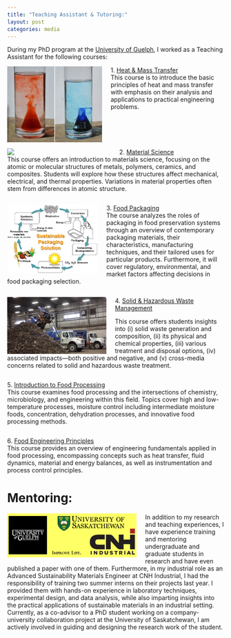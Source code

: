 ```yaml
---
title: "Teaching Assistant & Tutoring:"
layout: post
categories: media
---
```




During my PhD program at the [University of Guelph](https://www.uoguelph.ca/), I worked as a Teaching Assistant for the following courses:

<div>
    <img align="left" width="220" src="/File/Density.png" style="margin-right: 20px;">
    <p>1. <a href="/File/1.HMT.pdf">Heat & Mass Transfer</a><br>
    This course is to introduce the basic principles of heat and mass transfer with emphasis on their analysis and applications to practical engineering problems.</p>
 </div>

<div style="clear:both;"></div>

 <div>   
<img align="left" width="240" src="/File/Picture3.png" style="margin-right: 20px;">
<p>2. <a href="/File/2.MS.pdf">Material Science</a><br>      
This course offers an introduction to materials science, focusing on the atomic or molecular structures of metals, polymers, ceramics, and composites. Students will explore how these structures affect mechanical, electrical, and thermal properties. Variations in material properties often stem from differences in atomic structure.</p>
 </div>

<div style="clear:both;"></div>

 <div>  
 <img align="left" width="210" src="/File/Packaging mat.PNG" style="margin-right: 20px;">
 
<p>3. <a href="https://www.uoguelph.ca/registrar/calendars/undergraduate/2018-2019/courses/food4070.shtml">Food Packaging</a><br>
The course analyzes the roles of packaging in food preservation systems through an overview of contemporary packaging materials, their characteristics, manufacturing techniques, and their tailored uses for particular products. Furthermore, it will cover regulatory, environmental, and market factors affecting decisions in food packaging selection.</p>
</div>

<div style="clear:both;"></div>

<div>
<img align="left" width="230" src="/File/Guelph.png" style="margin-right: 20px;">
    
<p>4. <a href="https://www.uoguelph.ca/engineering/system/files/4340.pdf">Solid & Hazardous Waste Management</a><br>

This course offers students insights into (i) solid waste generation and composition, (ii) its physical and chemical properties, (iii) various treatment and disposal options, (iv) associated impacts—both positive and negative, and (v) cross-media concerns related to solid and hazardous waste treatment.</p> 
</div>

<div style="clear:both;"></div>

<div>
<p> 5. <a href="https://courses.opened.uoguelph.ca/search/publicCourseSearchDetails.do?method=load&courseId=18748">Introduction to Food Processing</a><br>
This course examines food processing and the intersections of chemistry, microbiology, and engineering within this field. Topics cover high and low-temperature processes, moisture control including intermediate moisture foods, concentration, dehydration processes, and innovative food processing methods.</p> 
</div>

<div style="clear:both;"></div>

<div>
<p> 6. <a href="https://www.uoguelph.ca/registrar/calendars/undergraduate/2020-2021/courses/food2620.shtml">Food Engineering Principles</a><br> 
This course provides an overview of engineering fundamentals applied in food processing, encompassing concepts such as heat transfer, fluid dynamics, material and energy balances, as well as instrumentation and process control principles.</p> 
<div>

<div style="clear:both;"></div>


# Mentoring:

<div>
<img align="left" width="300" src="/File/Mentoring.png" style="margin-right: 20px;">
In addition to my research and teaching experiences, I have experience training and mentoring undergraduate and graduate students in research and have even published a paper with one of them. Furthermore, in my industrial role as an Advanced Sustainability Materials Engineer at CNH Industrial, I had the responsibility of training two summer interns on their projects last year. I provided them with hands-on experience in laboratory techniques, experimental design, and data analysis, while also imparting insights into the practical applications of sustainable materials in an industrial setting. Currently, as a co-advisor to a PhD student working on a company-university collaboration project at the University of Saskatchewan, I am actively involved in guiding and designing the research work of the student. 

</div>





